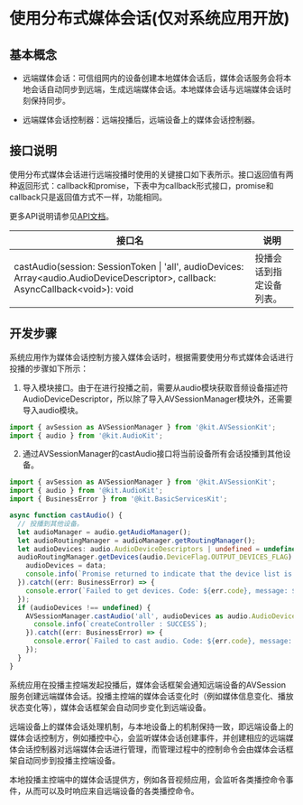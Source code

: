 # 使用分布式媒体会话(仅对系统应用开放)

## 基本概念

- 远端媒体会话：可信组网内的设备创建本地媒体会话后，媒体会话服务会将本地会话自动同步到远端，生成远端媒体会话。本地媒体会话与远端媒体会话时刻保持同步。

- 远端媒体会话控制器：远端投播后，远端设备上的媒体会话控制器。

## 接口说明

使用分布式媒体会话进行远端投播时使用的关键接口如下表所示。接口返回值有两种返回形式：callback和promise，下表中为callback形式接口，promise和callback只是返回值方式不一样，功能相同。

更多API说明请参见[API文档](../../reference/apis-avsession-kit/arkts-apis-avsession.md)。

| 接口名 | 说明 | 
| -------- | -------- |
| castAudio(session: SessionToken \| 'all', audioDevices: Array&lt;audio.AudioDeviceDescriptor&gt;, callback: AsyncCallback&lt;void&gt;): void | 投播会话到指定设备列表。 | 

## 开发步骤

系统应用作为媒体会话控制方接入媒体会话时，根据需要使用分布式媒体会话进行投播的步骤如下所示：

1. 导入模块接口。由于在进行投播之前，需要从audio模块获取音频设备描述符AudioDeviceDescriptor，所以除了导入AVSessionManager模块外，还需要导入audio模块。
     
```ts
import { avSession as AVSessionManager } from '@kit.AVSessionKit';
import { audio } from '@kit.AudioKit';
```

2. 通过AVSessionManager的castAudio接口将当前设备所有会话投播到其他设备。
     
```ts
import { avSession as AVSessionManager } from '@kit.AVSessionKit';
import { audio } from '@kit.AudioKit';
import { BusinessError } from '@kit.BasicServicesKit';

async function castAudio() {
  // 投播到其他设备。
  let audioManager = audio.getAudioManager();
  let audioRoutingManager = audioManager.getRoutingManager();
  let audioDevices: audio.AudioDeviceDescriptors | undefined = undefined;
  audioRoutingManager.getDevices(audio.DeviceFlag.OUTPUT_DEVICES_FLAG).then((data) => {
    audioDevices = data;
    console.info(`Promise returned to indicate that the device list is obtained.`);
  }).catch((err: BusinessError) => {
    console.error(`Failed to get devices. Code: ${err.code}, message: ${err.message}`);
  });
  if (audioDevices !== undefined) {
    AVSessionManager.castAudio('all', audioDevices as audio.AudioDeviceDescriptors).then(() => {
      console.info(`createController : SUCCESS`);
    }).catch((err: BusinessError) => {
      console.error(`Failed to cast audio. Code: ${err.code}, message: ${err.message}`);
    });
  }
}

```

   系统应用在投播主控端发起投播后，媒体会话框架会通知远端设备的AVSession服务创建远端媒体会话。投播主控端的媒体会话变化时（例如媒体信息变化、播放状态变化等），媒体会话框架会自动同步变化到远端设备。

   远端设备上的媒体会话处理机制，与本地设备上的机制保持一致，即远端设备上的媒体会话控制方，例如播控中心，会监听媒体会话创建事件，并创建相应的远端媒体会话控制器对远端媒体会话进行管理，而管理过程中的控制命令会由媒体会话框架自动同步到投播主控端设备。

   本地投播主控端中的媒体会话提供方，例如各音视频应用，会监听各类播控命令事件，从而可以及时响应来自远端设备的各类播控命令。
